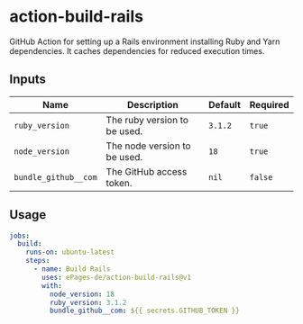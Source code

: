 # action-build-rails

GitHub Action for setting up a Rails environment installing Ruby and Yarn dependencies. It caches dependencies for reduced execution times.

## Inputs

| Name                 | Description                  | Default | Required |
|----------------------|------------------------------|---------|----------|
| `ruby_version`       | The ruby version to be used. | `3.1.2` | `true`   |
| `node_version`       | The node version to be used. | `18`    | `true`   |
| `bundle_github__com` | The GitHub access token.     | `nil`   | `false`  |

## Usage

```yml
jobs:
  build:
    runs-on: ubuntu-latest
    steps:
      - name: Build Rails
        uses: ePages-de/action-build-rails@v1
        with:
          node_version: 18
          ruby_version: 3.1.2
          bundle_github__com: ${{ secrets.GITHUB_TOKEN }}
```
